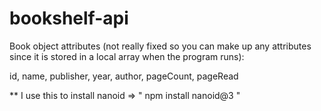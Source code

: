 # bookshelf-api

Book object attributes (not really fixed so you can make up any attributes since it is stored in a local array when the program runs):

id, name, publisher, year, author, pageCount, pageRead


**
I use this to install nanoid => " npm install nanoid@3 "